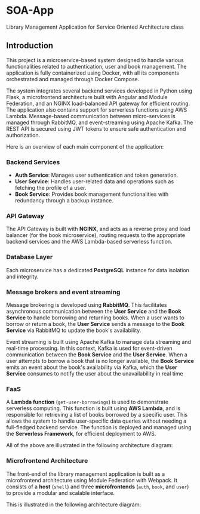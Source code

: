 # SOA-App
Library Management Application for Service Oriented Architecture class

## Introduction

This project is a microservice-based system designed to handle various functionalities related to
authentication, user and book management. The application is fully containerized using Docker, with
all its components orchestrated and managed through Docker Compose.

The system integrates several backend services developed in Python using Flask,
a microfrontend architecture built with Angular and Module Federation,
and an NGINX load-balanced API gateway for efficient routing. The application also contains
support for serverless functions using AWS Lambda. Message-based communication between micro-services is managed through RabbitMQ,
and event-streaming using Apache Kafka. The REST API is secured using JWT tokens to ensure safe authentication and authorization.

Here is an overview of each main component of the application:

### Backend Services

- **Auth Service**: Manages user authentication and token generation.
- **User Service**: Handles user-related data and operations such as fetching the profile of a user.
- **Book Service**: Provides book management functionalities with redundancy through a backup instance.

### API Gateway

The API Gateway is built with **NGINX**, and acts as a reverse proxy and load balancer (for the book microservice),
routing requests to the appropriate backend services and the AWS Lambda-based serverless function.

### Database Layer

Each microservice has a dedicated **PostgreSQL** instance for data isolation and integrity.

### Message brokers and event streaming

Message brokering is developed using **RabbitMQ**. This facilitates asynchronous communication between the **User Service**
and the **Book Service** to handle borrowing and returning books. When a user wants to borrow or return a book,
 the **User Service** sends a message to the **Book Service** via RabbitMQ to update the book's availability.

Event streaming is built using Apache Kafka to manage data streaming and real-time processing. In this context, Kafka is
used for event-driven communication between the **Book Service** and the **User Service**. When a user attempts to borrow
a book that is no longer available, the **Book Service** emits an event about the book's availability via Kafka, which
the **User Service** consumes to notify the user about the unavailability in real time

### FaaS

A **Lambda function** (`get-user-borrowings`) is used to demonstrate serverless computing. This function is built using
**AWS Lambda**, and is responsible for retrieving a list of books borrowed by a specific user. This allows the system
to handle user-specific data queries without needing a full-fledged backend service.
The function is deployed and managed using the **Serverless Framework**, for efficient deployment to AWS.

All of the above are illustrated in the following architecture diagram:

### Microfrontend Architecture

The front-end of the library management application is built as a microfrontend architecture using Module Federation
with Webpack. It consists of a **host** (`shell`) and three **microfrontends** (`auth`, `book`, and `user`) to provide
a modular and scalable interface.

This is illustrated in the following architecture diagram:
